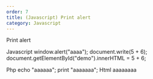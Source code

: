 ```yaml
---
order: 7
title: (Javascript) Print alert
category: Javascript
---
```


Print alert

Javascript   window.alert("aaaa");
               document.write(5 + 6);
document.getElementById("demo").innerHTML = 5 + 6;

Php   echo "aaaaaa";
        print "aaaaaaa";
Html   aaaaaaaa
